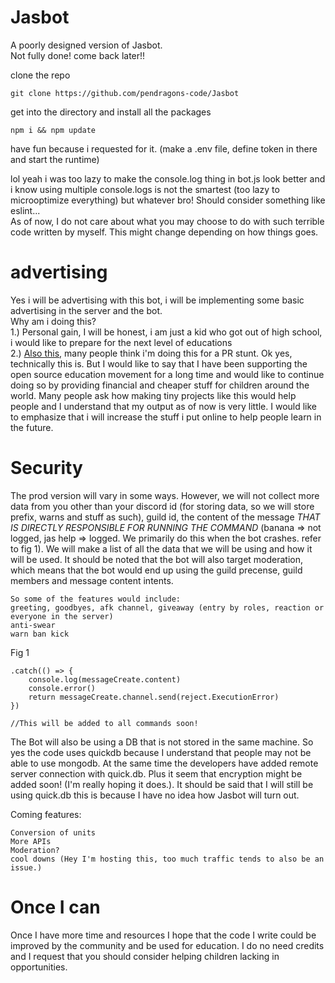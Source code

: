 # Jasbot
A poorly designed version of Jasbot.    
Not fully done! come back later!!   

clone the repo    
```
git clone https://github.com/pendragons-code/Jasbot
```

get into the directory and install all the packages   
```
npm i && npm update
```

have fun because i requested for it. (make a .env file, define token in there and start the runtime)    


lol yeah i was too lazy to make the console.log thing in bot.js look better and i know using multiple console.logs is not the smartest (too lazy to microoptimize everything) but whatever bro!
Should consider something like eslint...        
    As of now, I do not care about what you may choose to do with such terrible code written by myself.
    This might change depending on how things goes.


# advertising

Yes i will be advertising with this bot, i will be implementing some basic advertising in the server and the bot.       
Why am i doing this?        
1.) Personal gain, I will be honest, i am just a kid who got out of high school, i would like to prepare for the next level of educations           
2.) [Also this](https://help.unicef.org/?country=SG&gclid=Cj0KCQjw08aYBhDlARIsAA_gb0dKglzLKjs81QBdnLsIzXmEo8CxFeT_nLeL-4XE9jgDJ6eX3Biw-b4aAv8CEALw_wcB), many people think i'm doing this for a PR stunt. Ok yes, technically this is. But I would like to say that I have been supporting the open source education movement for a long time and would like to continue doing so by providing financial and cheaper stuff for children around the world. Many people ask how making tiny projects like this would help people and I understand that my output as of now is very little. I would like to emphasize that i will increase the stuff i put online to help people learn in the future.




# Security
The prod version will vary in some ways. However, we will not collect more data from you other than your discord id (for storing data, so we will store prefix, warns and stuff as such), guild id, the content of the message *THAT IS DIRECTLY RESPONSIBLE FOR RUNNING THE COMMAND* (banana => not logged, jas help => logged. We primarily do this when the bot crashes. refer to fig 1). We will make a list of all the data that we will be using and how it will be used. It should be noted that the bot will also target moderation, which means that the bot would end up using the guild precense, guild members and message content intents.
```
So some of the features would include:
greeting, goodbyes, afk channel, giveaway (entry by roles, reaction or everyone in the server)
anti-swear
warn ban kick
```        

Fig 1       
```
.catch(() => {
    console.log(messageCreate.content)
    console.error()
    return messageCreate.channel.send(reject.ExecutionError)
})

//This will be added to all commands soon!
```


The Bot will also be using a DB that is not stored in the same machine. So yes the code uses quickdb because I understand that people may not be able to use mongodb. At the same time the developers have added remote server connection with quick.db. Plus it seem that encryption might be added soon! (I'm really hoping it does.). It should be said that I will still be using quick.db this is because I have no idea how Jasbot will turn out.





Coming features:

```
Conversion of units
More APIs
Moderation?
cool downs (Hey I'm hosting this, too much traffic tends to also be an issue.)
```


# Once I can

Once I have more time and resources I hope that the code I write could be improved by the community and be used for education. I do no need credits and I request that you should consider helping children lacking in opportunities.
